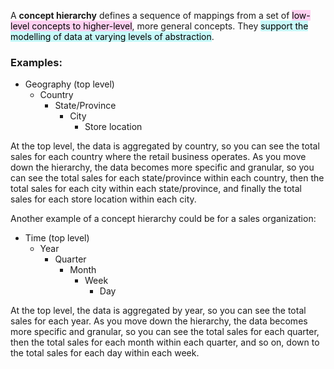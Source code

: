
A **concept hierarchy** defines a sequence of mappings from a set of <mark style="background: #FFB8EBA6;">low-level concepts to higher-level</mark>, more general concepts. They <mark style="background: #ABF7F7A6;">support the modelling of data at varying levels of abstraction</mark>.  

### Examples:
-   Geography (top level)
    -   Country
        -   State/Province
            -   City
                -   Store location

At the top level, the data is aggregated by country, so you can see the total sales for each country where the retail business operates. As you move down the hierarchy, the data becomes more specific and granular, so you can see the total sales for each state/province within each country, then the total sales for each city within each state/province, and finally the total sales for each store location within each city.

Another example of a concept hierarchy could be for a sales organization:

-   Time (top level)
    -   Year
        -   Quarter
            -   Month
                -   Week
                    -   Day

At the top level, the data is aggregated by year, so you can see the total sales for each year. As you move down the hierarchy, the data becomes more specific and granular, so you can see the total sales for each quarter, then the total sales for each month within each quarter, and so on, down to the total sales for each day within each week.

